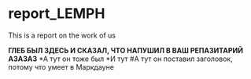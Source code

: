 report_LEMPH
============

This is a report on the work of us

**ГЛЕБ БЫЛ ЗДЕСЬ И СКАЗАЛ, ЧТО НАПУШИЛ В ВАШ РЕПАЗИТАРИЙ АЗАЗАЗ** 
  *А тут он тоже был
    *И тут
#А тут он поставил заголовок, потому что умеет в Маркдауне
